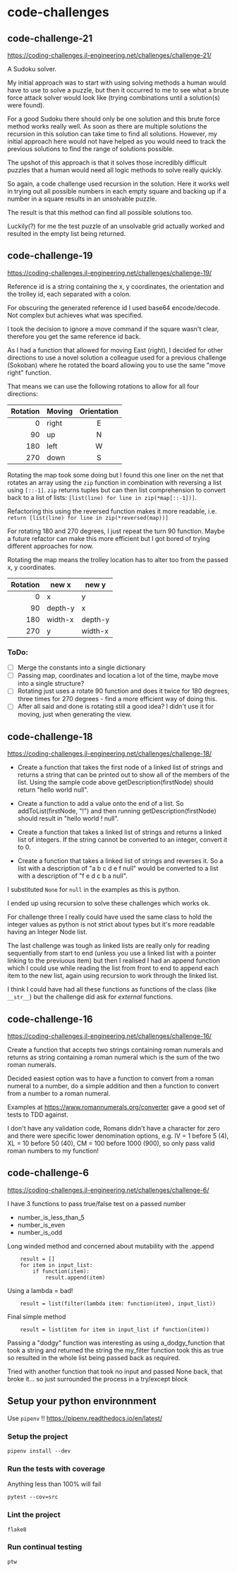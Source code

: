 # code-challenges

## code-challenge-21
https://coding-challenges.jl-engineering.net/challenges/challenge-21/

A Sudoku solver.

My initial approach was to start with using solving methods a human would have to use to solve a puzzle, but then it occurred to me to see what a brute force attack solver would look like (trying combinations until a solution(s) were found).

For a good Sudoku there should only be one solution and this brute force method works really well. As soon as there are multiple solutions the recursion in this solution can take time to find all solutions. However, my initial approach here would not have helped as you would need to track the previous solutions to find the range of solutions possible.

The upshot of this approach is that it solves those incredibly difficult puzzles that a human would need all logic methods to solve really quickly.

So again, a code challenge used recursion in the solution. Here it works well in trying out all possible numbers in each empty square and backing up if a number in a square results in an unsolvable puzzle.

The result is that this method can find all possible solutions too.

Luckily(?) for me the test puzzle of an unsolvable grid actually worked and resulted in the empty list being returned.


## code-challenge-19
https://coding-challenges.jl-engineering.net/challenges/challenge-19/

Reference id is a string containing the x, y coordinates, the orientation and the trolley id, each separated with a colon.

For obscuring the generated reference id I used base64 encode/decode. Not complex but achieves what was specified.

I took the decision to ignore a move command if the square wasn't clear, therefore you get the same reference id back. 

As I had a function that allowed for moving East (right), I decided for other directions to use a novel solution a colleague used for a previous challenge (Sokoban) where he rotated the board allowing you to use the same "move right" function.

That means we can use the following rotations to allow for all four directions:

| Rotation | Moving | Orientation |
|---------:|--------|:-----------:|
|        0 | right  | E           |
|       90 | up     | N           |
|      180 | left   | W           |
|      270 | down   | S           |

Rotating the map took some doing but I found this one liner on the net that rotates an array using the `zip` function in combination with reversing a list using `[::-1]`. `zip` returns tuples but can then list comprehension to convert back to a list of lists: `[list(line) for line in zip(*map[::-1])]`. 

Refactoring this using the reversed function makes it more readable, i.e. `return [list(line) for line in zip(*reversed(map))]`

For rotating 180 and 270 degrees, I just repeat the turn 90 function. Maybe a future refactor can make this more efficient but I got bored of trying different approaches for now.

Rotating the map means the trolley location has to alter too from the passed x, y coordinates.

| Rotation | new x   | new y   |
|---------:|---------|---------|
|        0 | x       | y       |
|       90 | depth-y | x       |
|      180 | width-x | depth-y |
|      270 | y       | width-x |

### ToDo:
* [ ] Merge the constants into a single dictionary
* [ ] Passing map, coordinates and location a lot of the time, maybe move into a single structure?
* [ ] Rotating just uses a rotate 90 function and does it twice for 180 degrees, three times for 270 degrees - find a more efficient way of doing this.
* [ ] After all said and done is rotating still a good idea? I didn't use it for moving, just when generating the view.

## code-challenge-18
https://coding-challenges.jl-engineering.net/challenges/challenge-18/

* Create a function that takes the first node of a linked list of strings and returns a string
that can be printed out to show all of the members of the list.
Using the sample code above getDescription(firstNode) should return "hello world null".

* Create a function to add a value onto the end of a list.
So addToList(firstNode, "!") and then running getDescription(firstNode) should result in "hello world ! null".

* Create a function that takes a linked list of strings and returns a linked list of integers.
If the string cannot be converted to an integer, convert it to 0.

* Create a function that takes a linked list of strings and reverses it.
So a list with a description of "a b c d e f null" would be converted to a list with a description of "f e d c b a null".

I substituted `None` for `null` in the examples as this is python.

I ended up using recursion to solve these challenges which works ok.

For challenge three I really could have used the same class to hold the integer values as python is not strict about types but it's more readable having an Integer Node list.

The last challenge was tough as linked lists are really only for reading sequentially from start to end (unless you use a linked list with a pointer linking to the previuous item) but then I realised I had an append function which I could use while reading the list from front to end to append each item to the new list, again using recursion to work through the linked list.

I think I could have had all these functions as functions of the class (like `__str__`) but the challenge did ask for _external_ functions.


## code-challenge-16
https://coding-challenges.jl-engineering.net/challenges/challenge-16/

Create a function that accepts two strings containing roman numerals and returns as string containing a roman numeral which is the sum of the two roman numerals.

Decided easiest option was to have a function to convert from a roman numeral to a number, do a simple addition and then a function to convert from a number to a roman numeral.

Examples at https://www.romannumerals.org/converter gave a good set of tests to TDD against.

I don't have any validation code, Romans didn't have a character for zero and there were specific lower denomination options, e.g. IV = 1 before 5 (4), XL = 10 before 50 (40), CM = 100 before 1000 (900), so only pass valid roman numbers to my function!


## code-challenge-6
https://coding-challenges.jl-engineering.net/challenges/challenge-6/

I have 3 functions to pass true/false test on a passed number
* number_is_less_than_5
* number_is_even
* number_is_odd

Long winded method and concerned about mutability with the .append
```
    result = []
    for item in input_list:
        if function(item):
            result.append(item)
```

Using a lambda = bad!
```
    result = list(filter(lambda item: function(item), input_list))
```

Final simple method
```
    result = list(item for item in input_list if function(item))
```

Passing a "dodgy" function was interesting as using a_dodgy_function that took a string and returned the string the my_filter function took this as true so resulted in the whole list being passed back as required.

Tried with another function that took no input and passed None back, that broke it... so just surrounded the process in a try/except block


## Setup your python environnment

Use `pipenv` !! https://pipenv.readthedocs.io/en/latest/

### Setup the project

`pipenv install --dev`

### Run the tests with coverage

Anything less than 100% will fail

`pytest --cov=src`

### Lint the project

`flake8`

### Run continual testing

`ptw`
